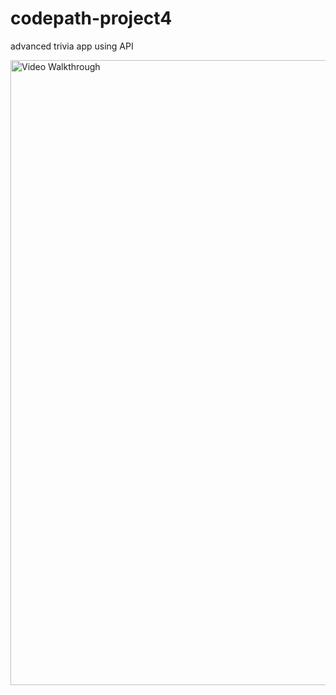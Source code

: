 # codepath-project4
advanced trivia app using API

<img src='Untitled.gif' width='1000' alt='Video Walkthrough' />
